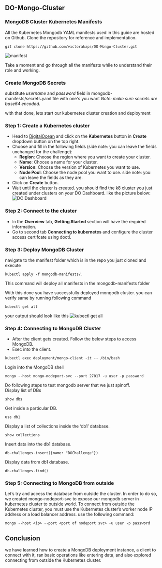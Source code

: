 ## DO-Mongo-Cluster

### MongoDB Cluster Kubernetes Manifests
All the Kubernetes Mongodb YAML manifests used in this guide are hosted on Github. Clone the repository for reference and implementation.

```git clone https://github.com/victorakaps/DO-Mongo-Cluster.git```

![manifest](https://imgur.com/QkkYOIj.png)

Take a moment and go through all the manifests while to understand their role and working.

### Create MongoDB Secrets
substitute *username* and *password* field in mongodb-manifests/secrets.yaml file
with one's you want 
_Note: make sure secrets are base64 encoded._

with that done, lets start our kubernetes cluster creation and deployment
### Step 1: Create a Kubernetes cluster
- Head to [DigitalOcean](https://www.digitalocean.com/) and click on the **Kubernetes** button in **Create** dropdown button on the top right.
- Choose and fill in the following fields (side note: you can leave the fields unchanged for the challenge):
    - **Region**: Choose the region where you want to create your cluster.
    - **Name**: Choose a name for your cluster.
    - **Version**: Choose the version of Kubernetes you want to use.
    - **Node Pool**: Choose the node pool you want to use.
    side note: you can leave the fields as they are.
- Click on **Create** button.
- Wait until the cluster is created. you should find the k8 cluster you just created under clusters on your DO Dashboard. like the picture below:
![DO Dashboard](https://imgur.com/Q5Rp1bI.png)

### Step 2: Connect to the cluster
- In the **Overview** tab, **Getting Started** section will have the required information.
- Go to second tab **Connecting to kubernetes** and configure the cluster access certifcate using doctl.
 
### Step 3: Deploy MongoDB Cluster
navigate to the manifest folder which is in the repo you just cloned and execute

```kubectl apply -f mongodb-manifests/.```

This command will deploy all manifests in the mongodb-manifests folder

With this done you have successfully deployed mongodb cluster. you can verify same
by running following command

```kubectl get all```

your output should look like this
![kubectl get all](https://imgur.com/B2cvE9n.png)

### Step 4: Connecting to MongoDB Cluster
- After the client gets created. Follow the below steps to access MongoDB.
- Exec into the client.
  
```kubectl exec deployment/mongo-client -it -- /bin/bash```

Login into the MongoDB shell

```mongo --host mongo-nodeport-svc --port 27017 -u user -p password```

Do following steps to test mongodb server that we just spinoff.  
Display list of DBs

```show dbs```

Get inside a particular DB.

```use db1```

Display a list of collections inside the ‘db1’ database.

```show collections```

Insert data into the db1 database.

```db.challenges.insert({name: "DOChallenge"})```

Display data from db1 database.

```db.challenges.find()```

### Step 5: Connecting to MongoDB from outside
Let’s try and access the database from outside the cluster. In order to do so, we created mongo-nodeport-svc to expose our mongodb server in kubernetes cluster to outside world.
To connect from outside the Kubernetes cluster, you must use the Kubernetes cluster’s worker node IP address or a load balancer address.
use the following command:

```mongo --host <ip> --port <port of nodeport svc> -u user -p password```

## Conclusion
we have learned how to create a MongoDB deployment instance, a client to connect with it, ran basic operations like entering data, and also explored connecting from outside the Kubernetes cluster.
